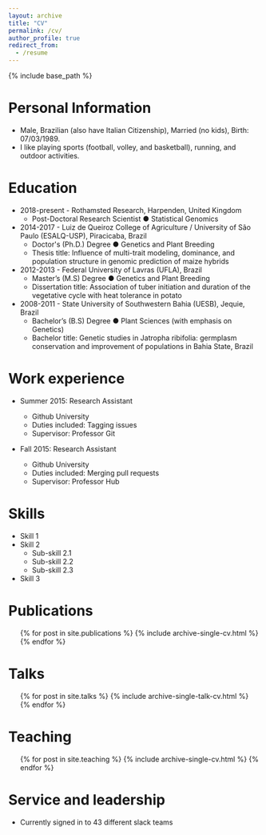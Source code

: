 ```yaml
---
layout: archive
title: "CV"
permalink: /cv/
author_profile: true
redirect_from:
  - /resume
---
```


{% include base_path %}

Personal Information
======
- Male, Brazilian (also have Italian Citizenship), Married (no kids), Birth: 07/03/1989.
- I like playing sports (football, volley, and basketball), running, and outdoor activities.

Education
======
* 2018-present - Rothamsted Research, Harpenden, United Kingdom
  * Post-Doctoral Research Scientist ● Statistical Genomics
* 2014-2017 - Luiz de Queiroz College of Agriculture / University of São Paulo (ESALQ-USP), Piracicaba, Brazil
  * Doctor's (Ph.D.) Degree ● Genetics and Plant Breeding
  * Thesis title: Influence of multi-trait modeling, dominance, and population structure in genomic prediction of maize hybrids
* 2012-2013 - Federal University of Lavras (UFLA), Brazil
  * Master’s (M.S) Degree ● Genetics and Plant Breeding
  * Dissertation title: Association of tuber initiation and duration of the vegetative cycle with heat tolerance in potato
* 2008-2011 - State University of Southwestern Bahia (UESB), Jequie, Brazil
  * Bachelor’s (B.S) Degree ● Plant Sciences (with emphasis on Genetics)
  * Bachelor title: Genetic studies in Jatropha ribifolia: germplasm conservation and improvement of populations in Bahia State, Brazil

Work experience
======
* Summer 2015: Research Assistant
  * Github University
  * Duties included: Tagging issues
  * Supervisor: Professor Git

* Fall 2015: Research Assistant
  * Github University
  * Duties included: Merging pull requests
  * Supervisor: Professor Hub
  
Skills
======
* Skill 1
* Skill 2
  * Sub-skill 2.1
  * Sub-skill 2.2
  * Sub-skill 2.3
* Skill 3

Publications
======
  <ul>{% for post in site.publications %}
    {% include archive-single-cv.html %}
  {% endfor %}</ul>
  
Talks
======
  <ul>{% for post in site.talks %}
    {% include archive-single-talk-cv.html %}
  {% endfor %}</ul>
  
Teaching
======
  <ul>{% for post in site.teaching %}
    {% include archive-single-cv.html %}
  {% endfor %}</ul>
  
Service and leadership
======
* Currently signed in to 43 different slack teams
